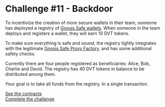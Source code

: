 # Challenge #11 - Backdoor
To incentivize the creation of more secure wallets in their team, someone has deployed a registry of [Gnosis Safe wallets](https://github.com/safe-global/safe-contracts/blob/v1.3.0/contracts/GnosisSafe.sol). When someone in the team deploys and registers a wallet, they will earn 10 DVT tokens.

To make sure everything is safe and sound, the registry tightly integrates with the legitimate [Gnosis Safe Proxy Factory](https://github.com/safe-global/safe-contracts/blob/v1.3.0/contracts/proxies/GnosisSafeProxyFactory.sol), and has some additional safety checks.

Currently there are four people registered as beneficiaries: Alice, Bob, Charlie and David. The registry has 40 DVT tokens in balance to be distributed among them.

Your goal is to take all funds from the registry. In a single transaction.

[See the contracts](https://github.com/namrapatel/dvd/tree/master/src/Contracts/backdoor)
<br/>
[Complete the challenge](https://github.com/namrapatel/dvd/blob/master/test/Levels/backdoor/Backdoor.t.sol)
